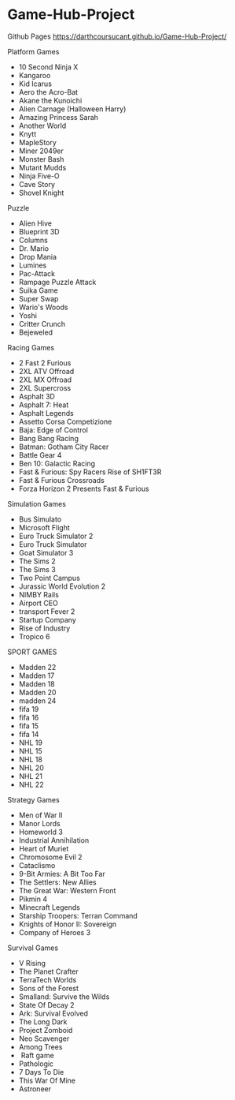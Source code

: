 # Game-Hub-Project

Github Pages
https://darthcoursucant.github.io/Game-Hub-Project/

Platform Games
- 10 Second Ninja X
- Kangaroo
- Kid Icarus
- Aero the Acro-Bat
- Akane the Kunoichi
- Alien Carnage (Halloween Harry)
- Amazing Princess Sarah
- Another World
- Knytt
- MapleStory
- Miner 2049er
- Monster Bash
- Mutant Mudds
- Ninja Five-O
- Cave Story
- Shovel Knight

Puzzle
- Alien Hive
- Blueprint 3D
- Columns
- Dr. Mario
- Drop Mania
- Lumines
- Pac-Attack
- Rampage Puzzle Attack
- Suika Game
- Super Swap
- Wario's Woods
- Yoshi
- Critter Crunch
- Bejeweled

Racing Games
- 2 Fast 2 Furious
- 2XL ATV Offroad
- 2XL MX Offroad
- 2XL Supercross
- Asphalt 3D
- Asphalt 7: Heat
- Asphalt Legends
- Assetto Corsa Competizione
- Baja: Edge of Control
- Bang Bang Racing
- Batman: Gotham City Racer
- Battle Gear 4
- Ben 10: Galactic Racing
- Fast & Furious: Spy Racers Rise of SH1FT3R
- Fast & Furious Crossroads
- Forza Horizon 2 Presents Fast & Furious

Simulation Games
- Bus Simulato
- Microsoft Flight
- Euro Truck Simulator 2
- Euro Truck Simulator 
- Goat Simulator 3
- The Sims 2
- The Sims 3 
- Two Point Campus
- Jurassic World Evolution 2
- NIMBY Rails
- Airport CEO
- transport Fever 2
- Startup Company
- Rise of Industry
- Tropico 6

SPORT GAMES
- Madden 22
- Madden 17
-  Madden 18
- Madden 20
- madden 24
- fifa 19
-  fifa 16
- fifa 15
- fifa 14
- NHL 19
-  NHL 15 
- NHL 18
- NHL 20
- NHL 21
- NHL 22

Strategy Games
- Men of War II
- Manor Lords
- Homeworld 3
- Industrial Annihilation
- Heart of Muriet
- Chromosome Evil 2
- Cataclismo
- 9-Bit Armies: A Bit Too Far
- The Settlers: New Allies
-	The Great War: Western Front
- Pikmin 4
- Minecraft Legends
- Starship Troopers: Terran Command
- Knights of Honor II: Sovereign
- Company of Heroes 3

Survival Games
- V Rising
- The Planet Crafter
- TerraTech Worlds
- Sons of the Forest
- Smalland: Survive the Wilds
- State Of Decay 2
- Ark: Survival Evolved
- The Long Dark
- Project Zomboid
- Neo Scavenger
- Among Trees
-  Raft game
- Pathologic
- 7 Days To Die
- This War Of Mine
- Astroneer
